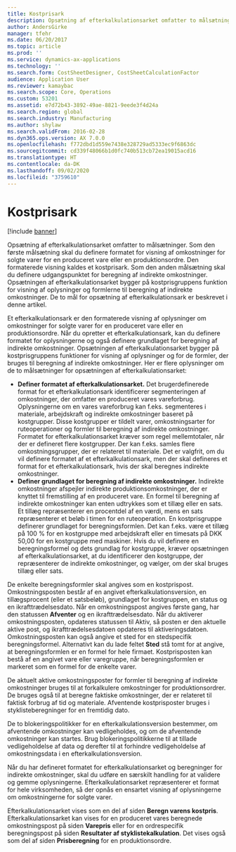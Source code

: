 ```yaml
---
title: Kostprisark
description: Opsætning af efterkalkulationsarket omfatter to målsætninger. Som den første målsætning skal du definere formatet for visning af omkostninger for solgte varer for en produceret vare eller en produktionsordre. Den formaterede visning kaldes et kostprisark. Som den anden målsætning skal du definere udgangspunktet for beregning af indirekte omkostninger. Opsætningen af efterkalkulationsarket bygger på kostprisgruppens funktion for visning af oplysninger og formlerne til beregning af indirekte omkostninger. De to mål for opsætning af efterkalkulationsark er beskrevet i denne artikel.
author: AndersGirke
manager: tfehr
ms.date: 06/20/2017
ms.topic: article
ms.prod: ''
ms.service: dynamics-ax-applications
ms.technology: ''
ms.search.form: CostSheetDesigner, CostSheetCalculationFactor
audience: Application User
ms.reviewer: kamaybac
ms.search.scope: Core, Operations
ms.custom: 53201
ms.assetid: e7d72b43-3892-49ae-8821-9eede3f4d24a
ms.search.region: global
ms.search.industry: Manufacturing
ms.author: shylaw
ms.search.validFrom: 2016-02-28
ms.dyn365.ops.version: AX 7.0.0
ms.openlocfilehash: f772dbd1d559e7438e328729ad5333ec9f6863dc
ms.sourcegitcommit: cd339f48066b1d0fc740b513cb72ea19015acd16
ms.translationtype: HT
ms.contentlocale: da-DK
ms.lasthandoff: 09/02/2020
ms.locfileid: "3759610"
---
```

# <a name="costing-sheets"></a>Kostprisark

[!include [banner](../includes/banner.md)]

Opsætning af efterkalkulationsarket omfatter to målsætninger. Som den første målsætning skal du definere formatet for visning af omkostninger for solgte varer for en produceret vare eller en produktionsordre. Den formaterede visning kaldes et kostprisark. Som den anden målsætning skal du definere udgangspunktet for beregning af indirekte omkostninger. Opsætningen af efterkalkulationsarket bygger på kostprisgruppens funktion for visning af oplysninger og formlerne til beregning af indirekte omkostninger. De to mål for opsætning af efterkalkulationsark er beskrevet i denne artikel. 

Et efterkalkulationsark er den formaterede visning af oplysninger om omkostninger for solgte varer for en produceret vare eller en produktionsordre. Når du opretter et efterkalkulationsark, kan du definere formatet for oplysningerne og også definere grundlaget for beregning af indirekte omkostninger. Opsætningen af efterkalkulationsarket bygger på kostprisgruppens funktioner for visning af oplysninger og for de formler, der bruges til beregning af indirekte omkostninger. Her er flere oplysninger om de to målsætninger for opsætningen af efterkalkulationsarket:
-   **Definer formatet af efterkalkulationsarket.** Det brugerdefinerede format for et efterkalkulationsark identificerer segmenteringen af omkostninger, der omfatter en produceret vares vareforbrug. Oplysningerne om en vares vareforbrug kan f.eks. segmenteres i materiale, arbejdskraft og indirekte omkostninger baseret på kostgrupper. Disse kostgrupper er tildelt varer, omkostningsarter for ruteoperationer og formler til beregning af indirekte omkostninger. Formatet for efterkalkulationsarket kræver som regel mellemtotaler, når der er defineret flere kostgrupper. Der kan f.eks. samles flere omkostningsgrupper, der er relateret til materiale. Det er valgfrit, om du vil definere formatet af et efterkalkulationsark, men der skal defineres et format for et efterkalkulationsark, hvis der skal beregnes indirekte omkostninger.
-   **Definer grundlaget for beregning af indirekte omkostninger.** Indirekte omkostninger afspejler indirekte produktionsomkostninger, der er knyttet til fremstilling af en produceret vare. En formel til beregning af indirekte omkostninger kan enten udtrykkes som et tillæg eller en sats. Et tillæg repræsenterer en procentdel af en værdi, mens en sats repræsenterer et beløb i timen for en ruteoperation. En kostprisgruppe definerer grundlaget for beregningsformlen. Det kan f.eks. være et tillæg på 100 % for en kostgruppe med arbejdskraft eller en timesats på DKK 50,00 for en kostgruppe med maskiner. Hvis du vil definere en beregningsformel og dets grundlag for kostgruppe, kræver opsætningen af efterkalkulationsarket, at du identificerer den kostgruppe, der repræsenterer de indirekte omkostninger, og vælger, om der skal bruges tillæg eller sats.

De enkelte beregningsformler skal angives som en kostprispost. Omkostningsposten består af en angivet efterkalkulationsversion, en tillægsprocent (eller et satsbeløb), grundlaget for kostgruppen, en status og en ikrafttrædelsesdato. Når en omkostningspost angives første gang, har den statussen **Afventer** og en ikrafttrædelsesdato. Når du aktiverer omkostningsposten, opdateres statussen til Aktiv, så posten er den aktuelle aktive post, og ikrafttrædelsesdatoen opdateres til aktiveringsdatoen. Omkostningsposten kan også angive et sted for en stedspecifik beregningsformel. Alternativt kan du lade feltet **Sted** stå tomt for at angive, at beregningsformlen er en formel for hele firmaet. Kostprisposten kan bestå af en angivet vare eller varegruppe, når beregningsformlen er markeret som en formel for de enkelte varer. 

De aktuelt aktive omkostningsposter for formler til beregning af indirekte omkostninger bruges til at forkalkulere omkostninger for produktionsordrer. De bruges også til at beregne faktiske omkostninger, der er relateret til faktisk forbrug af tid og materiale. Afventende kostprisposter bruges i styklisteberegninger for en fremtidig dato. 

De to blokeringspolitikker for en efterkalkulationsversion bestemmer, om afventende omkostninger kan vedligeholdes, og om de afventende omkostninger kan startes. Brug blokeringspolitikkerne til at tillade vedligeholdelse af data og derefter til at forhindre vedligeholdelse af omkostningsdata i en efterkalkulationsversion. 

Når du har defineret formatet for efterkalkulationsarket og beregninger for indirekte omkostninger, skal du udføre en særskilt handling for at validere og gemme oplysningerne. Efterkalkulationsarket repræsenterer et format for hele virksomheden, så der opnås en ensartet visning af oplysningerne om omkostningerne for solgte varer. 

Efterkalkulationsarket vises som en del af siden **Beregn varens kostpris**. Efterkalkulationsarket kan vises for en produceret vares beregnede omkostningspost på siden **Varepris** eller for en ordrespecifik beregningspost på siden **Resultater af styklistekalkulation**. Det vises også som del af siden **Prisberegning** for en produktionsordre.





